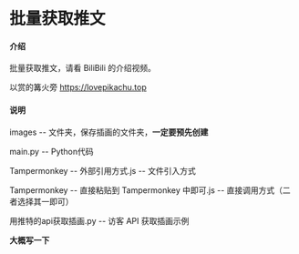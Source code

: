 # 批量获取推文

#### 介绍
批量获取推文，请看 BiliBili 的介绍视频。

以赏的篝火旁 https://lovepikachu.top

#### 说明
images  -- 文件夹，保存插画的文件夹，**一定要预先创建**

main.py -- Python代码

Tampermonkey -- 外部引用方式.js  -- 文件引入方式

Tampermonkey -- 直接粘贴到 Tampermonkey 中即可.js  -- 直接调用方式（二者选择其一即可）

用推特的api获取插画.py -- 访客 API 获取插画示例

**大概写一下**